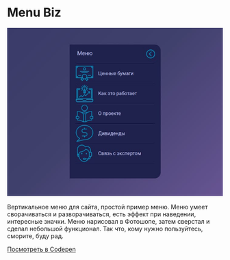 # Menu Biz

![скриншот](https://github.com/Evgeny-TechnoNinja/menu-biz/raw/master/images/pic-menu.jpg)

Вертикальное меню для сайта, простой пример меню. Меню умеет сворачиваться и разворачиваться, есть эффект при наведении, интересные значки. Меню нарисовал в Фотошопе, затем сверстал и сделал небольшой функционал. Так что, кому нужно пользуйтесь, сморите, буду рад.

[Посмотреть в Codepen](https://codepen.io/evgeny-technoninja/pen/jRdRZm)